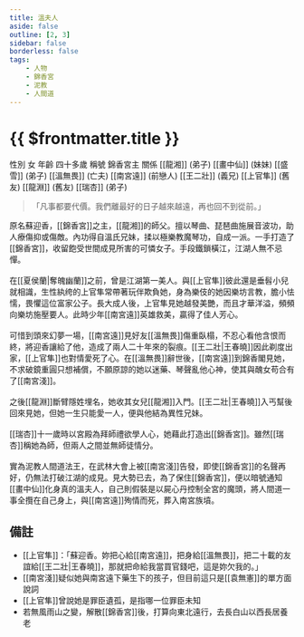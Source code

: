 ```yaml
---
title: 溫夫人
aside: false
outline: [2, 3]
sidebar: false
borderless: false
tags:
    - 人物
    - 錦香宮
    - 泥教
    - 人間道
---
```


# {{ $frontmatter.title }}

<ChTabs position="bottom">
	<ChTab title="溫夫人">
		<Ch src='/images/characters/special402/normal.png' position='right'/>
		<ChName nameZh='溫夫人' nameEn='Lady Wen' position='right' />
		<ChTable>
			<ChTr>
				<ChTd isTitle=true>
					性別
				</ChTd>
				<ChTd>
					女
				</ChTd>
			</ChTr>
			<ChTr>
				<ChTd isTitle=true>
					年齡
				</ChTd>
				<ChTd>
					四十多歲
				</ChTd>
			</ChTr>
			<ChTr>
				<ChTd isTitle=true>
					稱號
				</ChTd>
				<ChTd>
					錦香宮主
				</ChTd>
			</ChTr>
			<ChTr>
				<ChTd isTitle=true position='center'>
					關係
				</ChTd>
			</ChTr>
			<ChTr>
				<ChTd position='center'>
					[[龍湘]] (弟子)
				</ChTd>
			</ChTr>
			<ChTr>
				<ChTd position='center'>
					[[畫中仙]] (妹妹)
				</ChTd>
			</ChTr>
			<ChTr>
				<ChTd position='center'>
					[[盛雪]] (弟子)
				</ChTd>
			</ChTr>
			<ChTr>
				<ChTd position='center'>
					[[溫無畏]] (亡夫)
				</ChTd>
			</ChTr>
			<ChTr>
				<ChTd position='center'>
					[[南宮遠]] (前戀人)
				</ChTd>
			</ChTr>
			<ChTr>
				<ChTd position='center'>
					[[王二壯]] (義兄)
				</ChTd>
			</ChTr>
			<ChTr>
				<ChTd position='center'>
					[[上官隼]] (舊友)
				</ChTd>
			</ChTr>
			<ChTr>
				<ChTd position='center'>
					[[龍淵]] (舊友)
				</ChTd>
			</ChTr>
			<ChTr>
				<ChTd position='center'>
					[[瑞杏]] (弟子)
				</ChTd>
			</ChTr>
		</ChTable>
	</ChTab>
	<ChTab title="蘇迎香">
		<Ch src='/images/characters/special402/normal2.png' position='right'/>
		<ChName nameZh='蘇迎香' nameEn='Su Ying Xiang' position='right' />
	</ChTab>
</ChTabs>

> 「凡事都要代價。我們離最好的日子越來越遠，再也回不到從前。」

原名蘇迎香，[[錦香宮]]之主，[[龍湘]]的師父。擅以琴曲、琵琶曲施展音波功，助人療傷抑或傷敵。內功得自溫氏兄妹，揉以極樂教魔琴功，自成一派。一手打造了[[錦香宮]]，收留飽受世間成見所害的可憐女子。手段鐵鎖橫江，江湖人無不忌憚。
<br><br>
在[[夏侯蘭|奪魄幽蘭]]之前，曾是江湖第一美人。與[[上官隼]]彼此還是垂髫小兒就相識，生性紈绔的上官隼常帶著玩伴欺負她，身為樂伎的她因樂坊言教，膽小怯懦，畏懼這位富家公子。長大成人後，上官隼見她越發美艷，而且才華洋溢，頻頻向樂坊施壓要人。此時少年[[南宮遠]]英雄救美，贏得了佳人芳心。
<br><br>
可惜到頭來幻夢一場，[[南宮遠]]見好友[[溫無畏]]傷重臥榻，不忍心看他含恨而終，將迎香讓給了他，造成了兩人二十年來的裂痕。[[王二壯|王春曉]]因此剃度出家，[[上官隼]]也對情愛死了心。在[[溫無畏]]辭世後，[[南宮遠]]到錦香閣見她，不求破鏡重圓只想補償，不願原諒的她以迷藥、琴聲亂他心神，使其與醜女苟合有了[[南宮淺]]。
<br><br>
之後[[龍淵]]斷臂隱姓埋名，她收其女兒[[龍湘]]入門。[[王二壯|王春曉]]入丐幫後回來見她，但她一生只能愛一人，便與他結為異性兄妹。
<br><br>
[[瑞杏]]十一歲時以宮殿為拜師禮欲學人心，她藉此打造出[[錦香宮]]。雖然[[瑞杏]]稱她為師，但兩人之間並無師徒情分。
<br><br>
實為泥教人間道法王，在武林大會上被[[南宮淺]]告發，即使[[錦香宮]]的名聲再好，仍無法打破江湖的成見。見大勢已去，為了保住[[錦香宮]]，便以暗號通知[[畫中仙]]化身真的溫夫人，自己則假裝是以屍心丹控制全宮的魔頭，將人間道一事全攬在自己身上，與[[南宮遠]]殉情而死，葬入南宮族墳。

## 備註

- [[上官隼]]：「蘇迎香。妳把心給[[南宮遠]]，把身給[[溫無畏]]，把二十載的友誼給[[王二壯|王春曉]]，那就把命給我當買官錢吧，這是妳欠我的。」
- [[南宮淺]]疑似她與南宮遠下藥生下的孩子，但目前這只是[[袁無憲]]的單方面說詞
- [[上官隼]]曾說她是罪臣遺孤，是指哪一位罪臣未知
- 若無風雨山之變，解散[[錦香宮]]後，打算向東北遠行，去長白山以西長居養老

